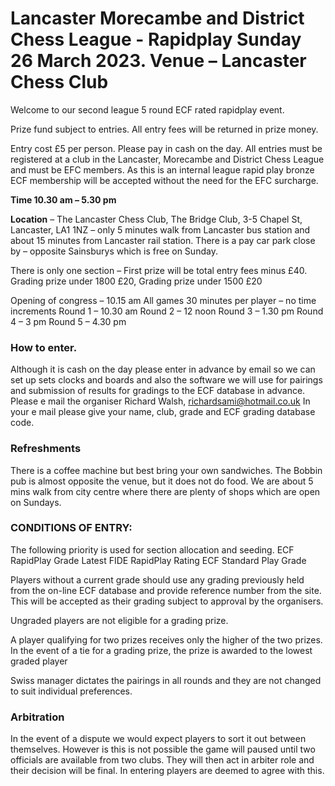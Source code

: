 # Lancaster Morecambe and District Chess League - Rapidplay Sunday 26 March 2023. Venue – Lancaster Chess Club

Welcome to our second league 5 round ECF rated rapidplay event.

Prize fund subject to entries. All entry fees will be returned in prize money.

Entry cost £5 per person. Please pay in cash on the day. All entries must be registered at a club in the Lancaster, Morecambe and District Chess League and must be EFC members. As this is an internal league rapid play bronze ECF membership will be accepted without the need for the EFC surcharge.

**Time 10.30 am – 5.30 pm**

**Location** – The Lancaster Chess Club, The Bridge Club, 3-5 Chapel St, Lancaster, LA1 1NZ – only 5 minutes walk from Lancaster bus station and about 15 minutes from Lancaster rail station. There is a pay car park close by – opposite Sainsburys which is free on Sunday. 

There is only one section – First prize will be total entry fees minus £40. Grading prize under 1800 £20, Grading prize under 1500 £20 

Opening of congress – 10.15 am
All games 30 minutes per player – no time increments
Round 1 – 10.30 am
Round 2 – 12 noon 
Round 3 – 1.30 pm
Round 4 – 3 pm
Round 5 – 4.30 pm

### How to enter. 
Although it is cash on the day please enter in advance by email so we can set up sets clocks and boards and also the software we will use for pairings and submission of results for gradings to the ECF database in advance. 
Please e mail the organiser Richard Walsh, richardsami@hotmail.co.uk
In your e mail please give your name, club, grade and ECF grading database code. 

### Refreshments
There is a coffee machine but best bring your own sandwiches. The Bobbin pub is almost opposite the venue, but it does not do food. We are about 5 mins walk from city centre where there are plenty of shops which are open on Sundays. 

### CONDITIONS OF ENTRY:
The following priority is used for section allocation and seeding.
ECF RapidPlay Grade
Latest FIDE RapidPlay Rating
ECF Standard Play Grade

Players without a current grade should use any grading previously held from the on-line ECF database and provide reference number from the site. This will be accepted as their grading subject to approval by the organisers.

Ungraded players are not eligible for a grading prize.

A player qualifying for two prizes receives only the higher of the two prizes.
In the event of a tie for a grading prize, the prize is awarded to the lowest graded player

Swiss manager dictates the pairings in all rounds and they are not changed to suit individual preferences.

### Arbitration 
In the event of a dispute we would expect players to sort it out between themselves. However is this is not possible the game will paused until two officials are available from two clubs. They will then act in arbiter role and their decision will be final. In entering players are deemed to agree with this. 
